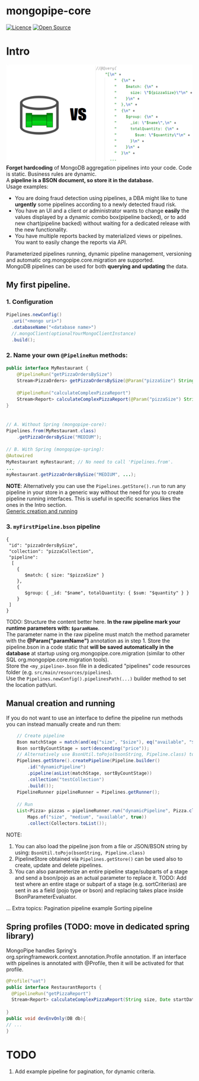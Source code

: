 # mongopipe-core

[![Licence](https://img.shields.io/hexpm/l/plug.svg)](https://github.com/MongoPipe/mongopipe-core/blob/master/LICENSE)
[![Open Source](https://badges.frapsoft.com/os/v3/open-source.svg?v=103)](https://opensource.org/)

# Intro
![logo](docs/vs.png ) <br>
**Forget hardcoding** of MongoDB aggregation pipelines into your code. Code is static. Business rules are dynamic. <br> 
A **pipeline is a BSON document, so store it in the database.** <br> 
Usage examples:
* You are doing fraud detection using pipelines, a DBA might like to tune **urgently** some pipelines according to a newly detected fraud risk.
* You have an UI and a client or administrator wants to change **easily** the values displayed by a dynamic combo box(pipeline backed), or to add new chart(pipeline backed) without waiting for a dedicated release with the new functionality.
* You have multiple reports backed by materialized views or pipelines. You want to easily change the reports via API. 

Parameterized pipelines running, dynamic pipeline management, versioning and automatic org.mongopipe.core.migration are supported. <br>
MongoDB pipelines can be used for both **querying and updating** the data.

## My first pipeline.

### 1. Configuration
```java
Pipelines.newConfig()
  .uri("<mongo uri>")
  .databaseName("<database name>")
  //.mongoClient(optionalYourMongoClientInstance)
  .build();
```

### 2. Name your own `@PipelineRun` methods:
```java
public interface MyRestaurant {
    @PipelineRun("getPizzaOrdersBySize")
    Stream<PizzaOrders> getPizzaOrdersBySize(@Param("pizzaSize") String pizzaSize);
     
    @PipelineRun("calculateComplexPizzaReport")
    Stream<Report> calculateComplexPizzaReport(@Param("pizzaSize") String size, @Param("startDate") Date startDate, ...); 
}    

 
// A. Without Spring (mongopipe-core):
Pipelines.from(MyRestaurant.class)
    .getPizzaOrdersBySize("MEDIUM");

// B. With Spring (mongopipe-spring):
@Autowired
MyRestaurant myRestaurant; // No need to call 'Pipelines.from'.
...
myRestaurant.getPizzaOrdersBySize("MEDIUM", ...);    
```
**NOTE**: Alternatively you can use the `Pipelines.getStore().run` to run any pipeline in your store in a generic way without the need for 
you to create pipeline running interfaces. This is useful in specific scenarios likes the ones in the Intro section.<br>
[Generic creation and running](README.md#Generic-creation-and-running)

### 3. `myFirstPipeline.bson` pipeline
```bson
{
 "id": "pizzaOrdersBySize",
 "collection": "pizzaCollection",
 "pipeline":
  [
    {
       $match: { size: "$pizzaSize" }
    },
    {
       $group: { _id: "$name", totalQuantity: { $sum: "$quantity" } }
    }
 ]
}
```
TODO: Structure the content better here.
**In the raw pipeline mark your runtime parameters with: `$paramName`**. <br>
The parameter name in the raw pipeline must match the method parameter with the **@Param("paramName")** annotation as in step 1.
Store the pipeline.bson in a code static that **will be saved automatically in the database** at startup using org.mongopipe.core.migration
(similar to other SQL org.mongopipe.core.migration tools). <br>
 Store the `<my_pipeline>.bson` file in a dedicated "pipelines" code resources folder (e.g. `src/main/resources/pipelines`). <br>
Use the `Pipelines.newConfig().pipelinesPath(...)` builder method to set the location path/uri.


## Manual creation and running
If you do not want to use an interface to define the pipeline run methods you can instead manually create and run them:
```java
    // Create pipeline
    Bson matchStage = match(and(eq("size", "$size"), eq("available", "$available"))); // Static imports from com.mongodb.client.model.Aggregates / Filters
    Bson sortByCountStage = sort(descending("price"));
    // Alternatively use BsonUtil.toPojo(bsonString, Pipeline.class) to load pipeline from String.
    Pipelines.getStore().createPipeline(Pipeline.builder()
        .id("dynamicPipeline")
        .pipeline(asList(matchStage, sortByCountStage))
        .collection("testCollection")
        .build());
    PipelineRunner pipelineRunner = Pipelines.getRunner();

    // Run
    List<Pizza> pizzas = pipelineRunner.run("dynamicPipeline", Pizza.class, 
        Maps.of("size", "medium", "available", true))
        .collect(Collectors.toList());
```
NOTE: 
1. You can also load the pipeline json from a file or JSON/BSON string by using: `BsonUtil.toPojo(bsonString, Pipeline.class)`
2. PipelineStore obtained via `Pipelines.getStore()` can be used also to create, update and delete pipelines. 
3. You can also parameterize an entire pipeline stage/subparts of a stage and send a bson/pojo as an actual parameter to replace it. 
   TODO: Add test where an entire stage or subpart of a stage (e.g. sortCriterias) are sent in as a field (pojo type or bson) and replacing
   takes place inside BsonParameterEvaluator.

...
Extra topics:
Pagination pipeline example
Sorting pipeline

## Spring profiles (TODO: move in dedicated spring library)
MongoPipe handles Spring's org.springframework.context.annotation.Profile annotation. If an interface with pipelines is annotated with @Profile, then it will be activated for that profile.

```java
@Profile("uat")
public interface RestaurantReports {
  @PipelineRun("getPizzaReport")
  Stream<Report> calculateComplexPizzaReport(String size, Date startDate, ...);

}
public void devEnvOnly(DB db){
// ...
}
```

# TODO
1. Add example pipeline for pagination, for dynamic criteria.

